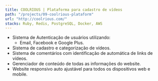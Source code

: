 ```yaml
---
title: COOLRIOUS | Plataforma para cadastro de vídeos
path: "/projects/09-coolrious-plataform"
url: "http://coolrious.com/"
stacks: Ruby, Redis, PostgreSQL, Docker, AWS
---
```

- Sistema de Autenticação de usuários utilizando:
    - Email, Facebook e Google Plus.
- Sistema de cadastro e categorização de vídeos.
- Sistema de comentários com identificação de automática de links de vídeos.
- Gerenciador de conteúdo de todas as informações do website.
- Website responsivo auto ajustável para todos os dispositivos web e mobile.
